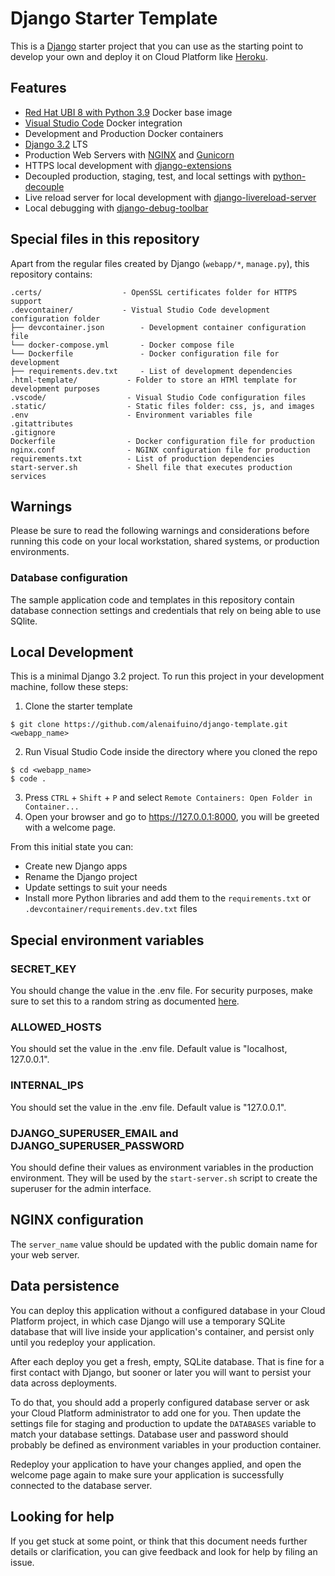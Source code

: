 # Django Starter Template

This is a [Django](http://www.djangoproject.com) starter project that you can use as the starting point to develop your own and deploy it on Cloud Platform like [Heroku](https://www.heroku.com/).

## Features

- [Red Hat UBI 8 with Python 3.9](https://catalog.redhat.com/software/containers/ubi8/python-39/6065b24eb92fbda3a4c65d8f?container-tabs=overview) Docker base image
- [Visual Studio Code](https://code.visualstudio.com/) Docker integration
- Development and Production Docker containers
- [Django 3.2](https://docs.djangoproject.com/en/3.2/) LTS
- Production Web Servers with [NGINX](https://www.nginx.com/) and [Gunicorn](https://gunicorn.org/)
- HTTPS local development with [django-extensions](https://github.com/django-extensions/django-extensions)
- Decoupled production, staging, test, and local settings with [python-decouple](https://github.com/henriquebastos/python-decouple/)
- Live reload server for local development with [django-livereload-server](https://github.com/tjwalch/django-livereload-server)
- Local debugging with [django-debug-toolbar](https://github.com/jazzband/django-debug-toolbar)

## Special files in this repository

Apart from the regular files created by Django (`webapp/*`, `manage.py`), this repository contains:

```
.certs/                  - OpenSSL certificates folder for HTTPS support
.devcontainer/           - Vistual Studio Code development configuration folder
├── devcontainer.json        - Development container configuration file
└── docker-compose.yml       - Docker compose file
└── Dockerfile               - Docker configuration file for development
├── requirements.dev.txt     - List of development dependencies
.html-template/           - Folder to store an HTMl template for development purposes
.vscode/                  - Visual Studio Code configuration files
.static/                  - Static files folder: css, js, and images
.env                      - Environment variables file
.gitattributes
.gitignore
Dockerfile                - Docker configuration file for production
nginx.conf                - NGINX configuration file for production
requirements.txt          - List of production dependencies
start-server.sh           - Shell file that executes production services
```

## Warnings

Please be sure to read the following warnings and considerations before running this code on your local workstation, shared systems, or production environments.

### Database configuration

The sample application code and templates in this repository contain database connection settings and credentials that rely on being able to use SQlite.

## Local Development

This is a minimal Django 3.2 project. To run this project in your development machine, follow these steps:

1. Clone the starter template

```
$ git clone https://github.com/alenaifuino/django-template.git <webapp_name>
```

2. Run Visual Studio Code inside the directory where you cloned the repo

```
$ cd <webapp_name>
$ code .
```

3. Press `CTRL` + `Shift` + `P` and select `Remote Containers: Open Folder in Container...`
4. Open your browser and go to https://127.0.0.1:8000, you will be greeted with a welcome page.

From this initial state you can:
* Create new Django apps
* Rename the Django project
* Update settings to suit your needs
* Install more Python libraries and add them to the `requirements.txt` or `.devcontainer/requirements.dev.txt` files

## Special environment variables

### SECRET_KEY

You should change  the value in the .env file. For security purposes, make sure to set this to a random string as documented [here](https://docs.djangoproject.com/en/3.2/ref/settings/#std:setting-SECRET_KEY).

### ALLOWED_HOSTS

You should set the value in the .env file. Default value is "localhost, 127.0.0.1".

### INTERNAL_IPS

You should set the value in the .env file. Default value is "127.0.0.1".

### DJANGO_SUPERUSER_EMAIL and DJANGO_SUPERUSER_PASSWORD

You should define their values as environment variables in the production environment. They will be used by the `start-server.sh` script to create the superuser for the admin interface.


## NGINX configuration

The `server_name` value should be updated with the public domain name for your web server.

## Data persistence

You can deploy this application without a configured database in your Cloud Platform project, in which case Django will use a temporary SQLite database that will live inside your application's container, and persist only until you redeploy your application.

After each deploy you get a fresh, empty, SQLite database. That is fine for a first contact with Django, but sooner or later you will want to persist your data across deployments.

To do that, you should add a properly configured database server or ask your Cloud Platform administrator to add one for you. Then update the settings file for staging and production to update the `DATABASES` variable to match your database settings. Database user and password should probably be defined as environment variables in your production container.

Redeploy your application to have your changes applied, and open the welcome page again to make sure your application is successfully connected to the database server.


## Looking for help

If you get stuck at some point, or think that this document needs further details or clarification, you can give feedback and look for help by filing an issue.
